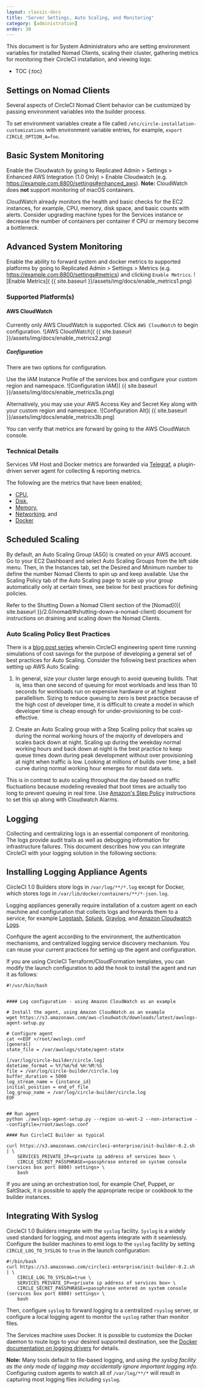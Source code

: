 ```yaml
---
layout: classic-docs
title: "Server Settings, Auto Scaling, and Monitoring"
category: [administration]
order: 30
---
```


This document is for System Administrators who are setting environment variables for installed Nomad Clients, scaling their cluster, gathering metrics for monitoring their CircleCI installation, and viewing logs:

* TOC
{:toc}

## Settings on Nomad Clients

Several aspects of CircleCI Nomad Client behavior can be customized by passing
environment variables into the builder process. 

To set environment variables create a file called `/etc/circle-installation-customizations`
with environment variable entries, for example, `export CIRCLE_OPTION_A=foo`. 

## Basic System Monitoring 

Enable the Cloudwatch by going to Replicated Admin > Settings > Enhanced AWS Integration (1.0 Only) > Enable Cloudwatch (e.g. https://example.com:8800/settings#enhanced_aws). **Note:** CloudWatch does **not** support monitoring of macOS containers.

CloudWatch already monitors the health and basic checks for the EC2 instances, for example, CPU, memory, disk space, and basic counts with alerts. Consider upgrading machine types for the Services instance or decrease the number of containers per container if CPU or memory become a bottleneck.

## Advanced System Monitoring

Enable the ability to forward system and docker metrics to supported platforms by going to Replicated Admin > Settings > Metrics (e.g. https://example.com:8800/settings#metrics) and clicking `Enable Metrics`.
![Enable Metrics](  {{ site.baseurl }}/assets/img/docs/enable_metrics1.png)

### Supported Platform(s)

#### AWS CloudWatch
Currently only AWS CloudWatch is supported.  Click `AWS CloudWatch` to begin configuration.
![AWS CloudWatch](  {{ site.baseurl }}/assets/img/docs/enable_metrics2.png)

##### Configuration

There are two options for configuration.  

Use the IAM Instance Profile of the services box and configure your custom region and namespace.
![Configuration IAM](  {{ site.baseurl }}/assets/img/docs/enable_metrics3a.png)

Alternatively, you may use your AWS Access Key and Secret Key along with your custom region and namespace.
![Configuration Alt](  {{ site.baseurl }}/assets/img/docs/enable_metrics3b.png)

You can verify that metrics are forward by going to the AWS CloudWatch console.

### Technical Details
Services VM Host and Docker metrics are forwarded via [Telegraf](https://github.com/influxdata/telegraf), a plugin-driven server agent for collecting & reporting metrics.

The following are the metrics that have been enabled;
* [CPU](https://github.com/influxdata/telegraf/blob/master/plugins/inputs/system/CPU_README.md#cpu-time-measurements),
* [Disk](https://github.com/influxdata/telegraf/blob/master/plugins/inputs/system/DISK_README.md#metrics),
* [Memory](https://github.com/influxdata/telegraf/blob/master/plugins/inputs/system/MEM_README.md#metrics),
* [Networking](https://github.com/influxdata/telegraf/blob/master/plugins/inputs/system/NET_README.md#measurements--fields), and
* [Docker](https://github.com/influxdata/telegraf/tree/master/plugins/inputs/docker#metrics)


## Scheduled Scaling

By default, an Auto Scaling Group (ASG) is created on your AWS account. Go to your EC2 Dashboard and select Auto Scaling Groups from the left side menu. Then, in the Instances tab, set the Desired and Minimum number to define the number Nomad Clients to spin up and keep available. Use the Scaling Policy tab of the Auto Scaling page to scale up your group automatically only at certain times, see below for best practices for defining policies. 

Refer to the Shutting Down a Nomad Client section of the [Nomad]({{ site.baseurl }}/2.0/nomad/#shutting-down-a-nomad-client) document for instructions on draining and scaling down the Nomad Clients.

### Auto Scaling Policy Best Practices

There is a [blog post series](https://circleci.com/blog/mathematical-justification-for-not-letting-builds-queue/)
 wherein CircleCI engineering spent time running simulations of cost savings for the purpose of developing a general set of best practices for Auto Scaling. Consider the following best practices when setting up AWS Auto Scaling:

1. In general, size your cluster large enough to avoid queueing builds. That is, less than one second of queuing for most workloads and less than 10 seconds for workloads run on expensive hardware or at highest parallellism. Sizing to reduce queuing to zero is best practice because of the high cost of developer time, it is difficult to create a model in which developer time is cheap enough for under-provisioning to be cost-effective.

2. Create an Auto Scaling group with a Step Scaling policy that scales up during the normal working hours of the majority of developers and scales back down at night. Scaling up during the weekday normal working hours and back down at night is the best practice to keep queue times down during peak development without over provisioning at night when traffic is low. Looking at millions of builds over time, a bell curve during normal working hour emerges for most data sets.

This is in contrast to auto scaling throughout the day based on traffic fluctuations because modeling revealed that boot times are actually too long to prevent queuing in real time. Use [Amazon's Step Policy](http://docs.aws.amazon.com/autoscaling/latest/userguide/as-scaling-simple-step.html) instructions to set this up along with Cloudwatch Alarms.

<!---## Health Monitoring Metrics

CloudWatch integration enables the following custom metrics for health monitoring:

 * `ContainersReserved` gives you a view of usage over time for capacity planning and budget estimation.
 * `ContainersLeaked` should be 0 or close to 0, an increase indicates a potential infrastructure issue.
 * `ContainersAvailable` is used for Auto Scaling.  If the value is too high, consider shutting some machines down, if the value is too low, consider starting up machines.

 * `circle.run-queue.builds` and `circle.run-queue.containers` expresses the degree to which the system is under-provisioned  and number of queued builds that are not running.  Ideally, the ASG will account for this as well.  Values that are too high may indicate an outage or incident.

 * `circle.state.running-builds` provides a general insight into current usage.

 * Note that `circle.state.num-masters` includes the web server host in the Services machine that does **not** run any builds.  That means the following:
   * If the value is 0, there is an outage or system is in maintenance.  Risk of dropping some github hooks.
   * If the value is 1, there are no Builders, so web traffic and GitHub hooks are accepted, but not run.
   * If the value is 1 + n, there are n builders running and visible to the system. If this is less than the total number of builders launched through AWS, your builders are most likely not launching correctly. If builds are queueing, but this number says you have builders available to the system, you may need to launch more builders.
--->
   
## Logging  

Collecting and centralizing logs is an essential component of monitoring.  The
logs provide audit trails as well as debugging information for infrastructure
failures.  This document describes how you can integrate CircleCI 
with your logging solution in the following sections:


## Installing Logging Appliance Agents

CircleCI 1.0 Builders store logs in `/var/log/**/*.log` except for Docker, which stores logs in 
`/var/lib/docker/containers/**/*-json.log`.

Logging appliances generally require
installation of a custom agent on each machine and configuration that collects logs and
forwards them to a service, for example [Logstash](https://www.elastic.co/products/logstash),
[Splunk](http://www.splunk.com/), [Graylog](https://www.graylog.org/), and
[Amazon Cloudwatch Logs](https://aws.amazon.com/cloudwatch/details/#log-monitoring).

Configure the agent according to the environment, the
authentication mechanisms, and centralized logging service discovery
mechanism.  You can reuse your current practices for setting up the agent and
configuration.

If you are using CircleCI Terraform/CloudFormation templates, you can modify
the launch configuration to add the hook to install the agent and run it as follows:

```
#!/usr/bin/bash


#### Log configuration - using Amazon CloudWatch as an example

# Install the agent, using Amazon CloudWatch as an example
wget https://s3.amazonaws.com/aws-cloudwatch/downloads/latest/awslogs-agent-setup.py

# Configure agent
cat <<EOF >/root/awslogs.conf
[general]
state_file = /var/awslogs/state/agent-state

[/var/log/circle-builder/circle.log]
datetime_format = %Y/%m/%d %H:%M:%S
file = /var/log/circle-builder/circle.log
buffer_duration = 5000
log_stream_name = {instance_id}
initial_position = end_of_file
log_group_name = /var/log/circle-builder/circle.log
EOF


## Run agent
python ./awslogs-agent-setup.py --region us-west-2 --non-interactive --configfile=/root/awslogs.conf

#### Run CircleCI Builder as typical

curl https://s3.amazonaws.com/circleci-enterprise/init-builder-0.2.sh | \
    SERVICES_PRIVATE_IP=<private ip address of services box> \
    CIRCLE_SECRET_PASSPHRASE=<passphrase entered on system console (services box port 8800) settings> \
    bash
```

If you are using an orchestration tool, for example Chef, Puppet, or SaltStack, it is possible to apply the appropriate recipe or cookbook to the builder instances.

## Integrating With Syslog

CircleCI 1.0 Builders integrate with the `syslog` facility.  `Syslog` is a widely used standard for logging, and most agents integrate with it seamlessly.  Configure the builder machines to emit logs to the `syslog` facility by setting `CIRCLE_LOG_TO_SYSLOG` to `true` in the launch configuration:

```
#!/bin/bash
curl https://s3.amazonaws.com/circleci-enterprise/init-builder-0.2.sh | \
    CIRCLE_LOG_TO_SYSLOG=true \
    SERVICES_PRIVATE_IP=<private ip address of services box> \
    CIRCLE_SECRET_PASSPHRASE=<passphrase entered on system console (services box port 8800) settings> \
    bash
```

Then, configure `syslog` to forward logging to a centralized `rsyslog` server, or configure a local logging agent to monitor the `syslog` rather than monitor files.

The Services machine uses Docker.  It is possible to customize the Docker daemon to route logs to your desired supported destination,  see the [Docker documentation on logging drivers](https://docs.docker.com/engine/reference/logging/overview/) for details.

**Note:** Many tools default to file-based logging, and _using the
syslog facility as the only mode of logging may accidentally ignore important
logging info_.  Configuring custom agents to watch all of `/var/log/**/*` will result in
capturing most logging files including `syslog`.

